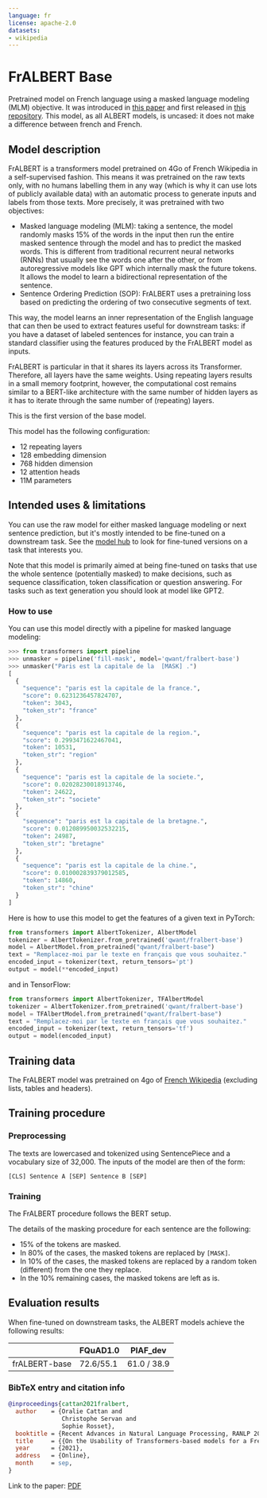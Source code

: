 ```yaml
---
language: fr
license: apache-2.0
datasets:
- wikipedia
---
```


# FrALBERT Base

Pretrained model on French language using a masked language modeling (MLM) objective. It was introduced in
[this paper](https://arxiv.org/abs/1909.11942) and first released in
[this repository](https://github.com/google-research/albert). This model, as all ALBERT models, is uncased: it does not make a difference
between french and French.

## Model description

FrALBERT is a transformers model pretrained on 4Go of French Wikipedia in a self-supervised fashion. This means it
was pretrained on the raw texts only, with no humans labelling them in any way (which is why it can use lots of
publicly available data) with an automatic process to generate inputs and labels from those texts. More precisely, it
was pretrained with two objectives:

- Masked language modeling (MLM): taking a sentence, the model randomly masks 15% of the words in the input then run
  the entire masked sentence through the model and has to predict the masked words. This is different from traditional
  recurrent neural networks (RNNs) that usually see the words one after the other, or from autoregressive models like
  GPT which internally mask the future tokens. It allows the model to learn a bidirectional representation of the
  sentence.
- Sentence Ordering Prediction (SOP): FrALBERT uses a pretraining loss based on predicting the ordering of two consecutive segments of text.

This way, the model learns an inner representation of the English language that can then be used to extract features
useful for downstream tasks: if you have a dataset of labeled sentences for instance, you can train a standard
classifier using the features produced by the FrALBERT model as inputs.

FrALBERT is particular in that it shares its layers across its Transformer. Therefore, all layers have the same weights. Using repeating layers results in a small memory footprint, however, the computational cost remains similar to a BERT-like architecture with the same number of hidden layers as it has to iterate through the same number of (repeating) layers.

This is the first version of the base model. 

This model has the following configuration:

- 12 repeating layers
- 128 embedding dimension
- 768 hidden dimension
- 12 attention heads
- 11M parameters

## Intended uses & limitations

You can use the raw model for either masked language modeling or next sentence prediction, but it's mostly intended to
be fine-tuned on a downstream task. See the [model hub](https://huggingface.co/models?filter=fralbert) to look for
fine-tuned versions on a task that interests you.

Note that this model is primarily aimed at being fine-tuned on tasks that use the whole sentence (potentially masked)
to make decisions, such as sequence classification, token classification or question answering. For tasks such as text
generation you should look at model like GPT2.

### How to use

You can use this model directly with a pipeline for masked language modeling:

```python
>>> from transformers import pipeline
>>> unmasker = pipeline('fill-mask', model='qwant/fralbert-base')
>>> unmasker("Paris est la capitale de la  [MASK] .")
[
  {
    "sequence": "paris est la capitale de la france.",
    "score": 0.6231236457824707,
    "token": 3043,
    "token_str": "france"
  },
  {
    "sequence": "paris est la capitale de la region.",
    "score": 0.2993471622467041,
    "token": 10531,
    "token_str": "region"
  },
  {
    "sequence": "paris est la capitale de la societe.",
    "score": 0.02028230018913746,
    "token": 24622,
    "token_str": "societe"
  },
  {
    "sequence": "paris est la capitale de la bretagne.",
    "score": 0.012089950032532215,
    "token": 24987,
    "token_str": "bretagne"
  },
  {
    "sequence": "paris est la capitale de la chine.",
    "score": 0.010002839379012585,
    "token": 14860,
    "token_str": "chine"
  }
]
```

Here is how to use this model to get the features of a given text in PyTorch:

```python
from transformers import AlbertTokenizer, AlbertModel
tokenizer = AlbertTokenizer.from_pretrained('qwant/fralbert-base')
model = AlbertModel.from_pretrained("qwant/fralbert-base")
text = "Remplacez-moi par le texte en français que vous souhaitez."
encoded_input = tokenizer(text, return_tensors='pt')
output = model(**encoded_input)
```

and in TensorFlow:

```python
from transformers import AlbertTokenizer, TFAlbertModel
tokenizer = AlbertTokenizer.from_pretrained('qwant/fralbert-base')
model = TFAlbertModel.from_pretrained("qwant/fralbert-base")
text = "Remplacez-moi par le texte en français que vous souhaitez."
encoded_input = tokenizer(text, return_tensors='tf')
output = model(encoded_input)
```


## Training data

The FrALBERT model was pretrained on 4go of [French Wikipedia](https://fr.wikipedia.org/wiki/French_Wikipedia) (excluding lists, tables and
headers).

## Training procedure

### Preprocessing

The texts are lowercased and tokenized using SentencePiece and a vocabulary size of 32,000. The inputs of the model are
then of the form:

```
[CLS] Sentence A [SEP] Sentence B [SEP]
```

### Training

The FrALBERT procedure follows the BERT setup.

The details of the masking procedure for each sentence are the following:
- 15% of the tokens are masked.
- In 80% of the cases, the masked tokens are replaced by `[MASK]`.
- In 10% of the cases, the masked tokens are replaced by a random token (different) from the one they replace.
- In the 10% remaining cases, the masked tokens are left as is.

## Evaluation results

When fine-tuned on downstream tasks, the ALBERT models achieve the following results:

|                | FQuAD1.0 | PIAF_dev 
|----------------|----------|----------
|frALBERT-base   |72.6/55.1 |61.0 / 38.9 


### BibTeX entry and citation info

```bibtex
@inproceedings{cattan2021fralbert,
  author    = {Oralie Cattan and
               Christophe Servan and
               Sophie Rosset},
  booktitle = {Recent Advances in Natural Language Processing, RANLP 2021},
  title     = {{On the Usability of Transformers-based models for a French Question-Answering task}},
  year      = {2021},
  address   = {Online},
  month     = sep,
}
```

Link to the paper: [PDF](https://hal.archives-ouvertes.fr/hal-03336060)
